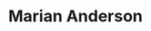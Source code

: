 ---
pid: rs399
title: Marian Anderson
location_transcription: Kimmel Center
coordinates: "[-75.165098748391, 39.94656211163]"
zipcode: '19130'
gen_neighborhood: North Philadelphia
neighborhood: Art Museum,Francisville
outside_phl: 
age: '56'
age_range: 50-59
instagram: 
image_file_name: rs_399.jpg
proposal_transcription: Put a monument to one of Philly's most notable African American
  Singers in the lobby of the Kimmel Center by Verizon Hall
topic: African Americans,History,Music,Women
topic_summary: 0, 0, 0, 0, 0
type: Sculpture Statue
keywords_other: Art, Music, History, African American
credit: 
image_labels: Marian Anderson
twitter: srhorwitz
facebook: 
permalink: "/monuments/rs399/"
layout: item-page
---